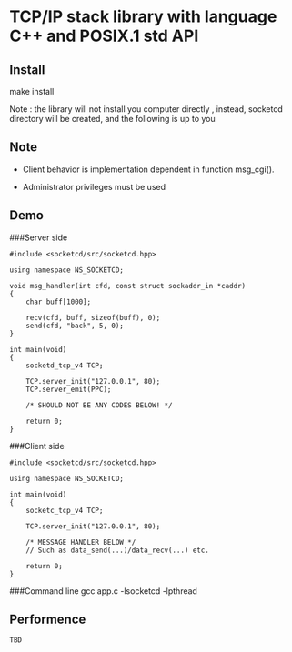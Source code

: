 # TCP/IP stack library with language C++ and POSIX.1 std API

## Install

make install

Note : the library will not install you computer directly
	   , instead, socketcd directory will be created, and the following is up to you 

## Note
* Client behavior is implementation dependent in function msg_cgi(). 

* Administrator privileges must be used 

## Demo

###Server side

    #include <socketcd/src/socketcd.hpp>

	using namespace NS_SOCKETCD;

    void msg_handler(int cfd, const struct sockaddr_in *caddr)
    {
        char buff[1000];

        recv(cfd, buff, sizeof(buff), 0);
        send(cfd, "back", 5, 0);
    }

    int main(void)
    {
		socketd_tcp_v4 TCP;

		TCP.server_init("127.0.0.1", 80);
		TCP.server_emit(PPC);

        /* SHOULD NOT BE ANY CODES BELOW! */

        return 0;
    }


###Client side

    #include <socketcd/src/socketcd.hpp>

	using namespace NS_SOCKETCD;

    int main(void)
    {
		socketc_tcp_v4 TCP;

		TCP.server_init("127.0.0.1", 80);

        /* MESSAGE HANDLER BELOW */
		// Such as data_send(...)/data_recv(...) etc.

        return 0;
    }

###Command line
    gcc app.c -lsocketcd -lpthread

## Performence
	TBD

